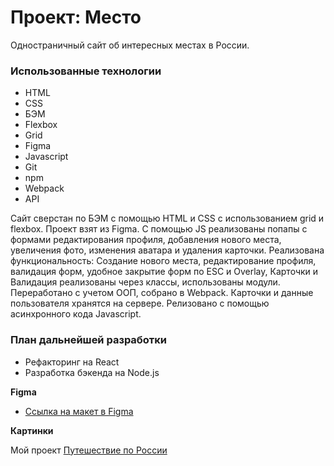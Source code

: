 # Проект: Место
Одностраничный сайт об интересных местах в России.

### Использованные технологии
* HTML
* CSS
* БЭМ
* Flexbox
* Grid
* Figma
* Javascript
* Git
* npm
* Webpack
* API


Сайт сверстан по БЭМ с помощью HTML и CSS с использованием grid и flexbox.
Проект взят из Figma.
С помощью JS реализованы попапы с формами редактирования профиля, добавления нового места, увеличения фото, изменения аватара и удаления карточки.
Реализована функциональность: Создание нового места, редактирование профиля, валидация форм, удобное закрытие форм по ESC и Overlay,
Карточки и Валидация реализованы через классы, использованы модули.
Переработано с учетом ООП, собрано в Webpack.
Карточки и данные пользователя хранятся на сервере. Релизовано с помощью асинхронного кода Javascript.

### План дальнейшей разработки
* Рефакторинг на React
* Разработка бэкенда на Node.js

**Figma**

* [Ссылка на макет в Figma](https://www.figma.com/file/2cn9N9jSkmxD84oJik7xL7/JavaScript.-Sprint-4?node-id=0%3A1)

**Картинки**

Мой проект [Путешествие по России](https://artemkhudiakov.github.io/mesto/)

